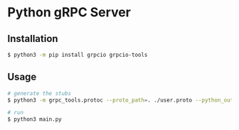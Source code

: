 # Python gRPC Server

## Installation

```bash
$ python3 -m pip install grpcio grpcio-tools
```

## Usage

```bash
# generate the stubs
$ python3 -m grpc_tools.protoc --proto_path=. ./user.proto --python_out=. --grpc_python_out=.

# run
$ python3 main.py
```


